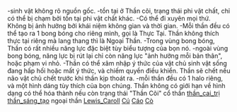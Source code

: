 -sinh vật không rõ nguồn gốc. 
-tồn tại ở Thần cõi, trạng thái phi vật chất, chỉ có thể bị chạm bởi tồn tại phi vật chất khác. 
-Có thể đi xuyên mọi thứ. Không bị ảnh hưởng bởi khái niệm không gian và thời gian. 
-Mỗi thần đều có thể tạo ra 1 bong bóng cho riêng mình, gọi là Thực Tại. Thần không thích thực tại riêng mà lang thang thì là Ngoại Thần. 
-Trong vùng bong bóng, Thần có rất nhiều năng lực đặc biệt tùy biểu tượng của bọn nó. 
-ngoài vùng bong bóng, năng lực bị rút lại chỉ còn năng lực "ảnh hưởng mỗi bản thân", hoặc phạm vi nhỏ. 
-Thần có thể xâm nhập ý thức của vật chủ sinh vật sống đang hấp hối hoặc mất ý thức, và chiếm quyền điều khiển. Thần sẽ chết nếu não vật chủ chết trước khi thần kịp thoát ra. 
-mỗi thần đều có 1 halo riêng, và một hình dáng tùy thích của bọn chúng. Thần không có giới hạn về hình dạng có thể hóa thành nếu còn trạng thái "Thần Cõi"
cổ thần
	[thần_cai_trị](thần_cai_trị.md)
	[thần_sáng_tạo](thần_sáng_tạo.md)
ngoại thần
	[Lewis_Caroll](Lewis_Caroll.md)
	[Cú](Cú.md)
	[Cáo](Cáo.md)
	[Cò](Cò.md)
